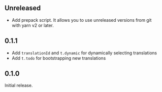 ## Unreleased

- Add prepack script. It allows you to use unreleased versions from git with yarn v2 or later.

## 0.1.1

- Add `translationId` and `t.dynamic` for dynamically selecting translations
- Add `t.todo` for bootstrapping new translations

## 0.1.0

Initial release.

